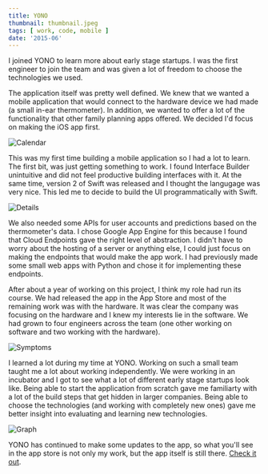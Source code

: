 ```yaml
---
title: YONO
thumbnail: thumbnail.jpeg
tags: [ work, code, mobile ]
date: '2015-06'
---
```

I joined YONO to learn more about early stage startups. I was the first engineer to join the team and was given a lot of freedom to choose the technologies we used.

The application itself was pretty well defined. We knew that we wanted a mobile application that would connect to the hardware device we had made (a small in-ear thermometer). In addition, we wanted to offer a lot of the functionality that other family planning apps offered. We decided I'd focus on making the iOS app first.

![Calendar](calendar.jpeg)

This was my first time building a mobile application so I had a lot to learn. The first bit, was just getting something to work. I found Interface Builder unintuitive and did not feel productive building interfaces with it. At the same time, version 2 of Swift was released and I thought the langugage was very nice. This led me to decide to build the UI programmatically with Swift.

![Details](details.jpeg)

We also needed some APIs for user accounts and predictions based on the thermometer's data. I chose Google App Engine for this because I found that Cloud Endpoints gave the right level of abstraction. I didn't have to worry about the hosting of a server or anything else, I could just focus on making the endpoints that would make the app work. I had previously made some small web apps with Python and chose it for implementing these endpoints.

After about a year of working on this project, I think my role had run its course. We had released the app in the App Store and most of the remaining work was with the hardware. It was clear the company was focusing on the hardware and I knew my interests lie in the software. We had grown to four engineers across the team (one other working on software and two working with the hardware).

![Symptoms](symptoms.jpeg)

I learned a lot during my time at YONO. Working on such a small team taught me a lot about working independently. We were working in an incubator and I got to see what a lot of different early stage startups look like. Being able to start the application from scratch gave me familiarty with a lot of the build steps that get hidden in larger companies. Being able to choose the technologies (and working with completely new ones) gave me better insight into evaluating and learning new technologies.

![Graph](graph.jpeg)

YONO has continued to make some updates to the app, so what you'll see in the app store is not only my work, but the app itself is still there. [Check it out](https://itunes.apple.com/us/app/yono-period-fertility-and-ovulation-monitor/id1039466025?mt=8).
